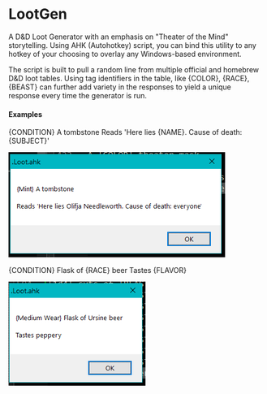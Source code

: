 # LootGen
A D&D Loot Generator with an emphasis on "Theater of the Mind" storytelling. Using AHK (Autohotkey) script, you can bind this utility to any hotkey of your choosing to overlay any Windows-based environment.

The script is built to pull a random line from multiple official and homebrew D&D loot tables. Using tag identifiers in the table, like {COLOR}, {RACE}, {BEAST} can further add variety in the responses to yield a unique response every time the generator is run.

#### Examples
{CONDITION} A tombstone  Reads 'Here lies {NAME}. Cause of death: {SUBJECT}'

![DeathByEveryone](https://github.com/abbeyroad7/TOHP-D-Dgen/blob/main/Loot/.Screenshots/DeathbyEveryone.png)

{CONDITION} Flask of {RACE} beer  Tastes {FLAVOR}

![UrsineBeer](https://github.com/abbeyroad7/TOHP-D-Dgen/blob/main/Loot/.Screenshots/UrsineBeer.png)

